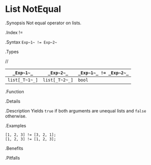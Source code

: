 # List NotEqual

.Synopsis
Not equal operator on lists.

.Index
!=

.Syntax
`Exp~1~ != Exp~2~`

.Types

//

| `_Exp~1~_`     |  `_Exp~2~_`     | `_Exp~1~_ != _Exp~2~_`  |
| --- | --- | --- |
| `list[_T~1~_]` |  `list[_T~2~_]` | `bool`                |


.Function

.Details

.Description
Yields `true` if both arguments are unequal lists and `false` otherwise.

.Examples
```rascal-shell
[1, 2, 3] != [3, 2, 1];
[1, 2, 3] != [1, 2, 3];
```

.Benefits

.Pitfalls

